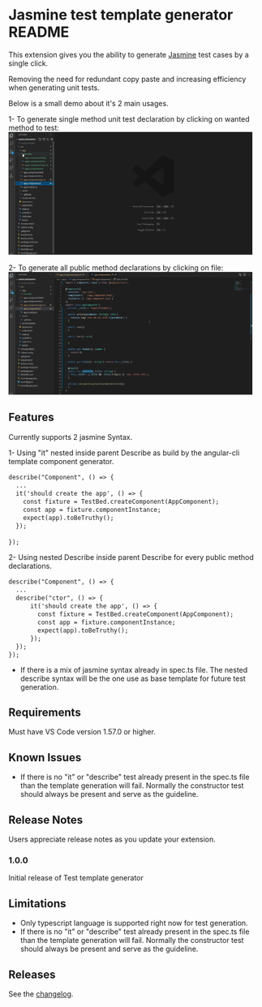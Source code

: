 

# Jasmine test template generator README

This extension gives you the ability to generate [Jasmine](https://jasmine.github.io/) test cases by a single click.
 
Removing the need for redundant copy paste and increasing efficiency when generating unit tests.

Below is a small demo about it's 2 main usages.

1- To generate single method unit test declaration by clicking on wanted method to test:
<img src="assets/docs/SingleFunctionUnitTestGeneration.gif" width="481px">

2- To generate all public method declarations by clicking on file: 
<img src="assets/docs/FileUnitTestGeneration.gif" width="481px">

## Features

Currently supports 2 jasmine Syntax.

1- Using "it" nested inside parent Describe as build by the angular-cli template component generator.

```
describe("Component", () => {
  ...
  it('should create the app', () => {
    const fixture = TestBed.createComponent(AppComponent);
    const app = fixture.componentInstance;
    expect(app).toBeTruthy();
  });

});
```
2- Using nested Describe inside parent Describe for every public method declarations.
```
describe("Component", () => {
  ...
  describe("ctor", () => {
	  it('should create the app', () => {
	    const fixture = TestBed.createComponent(AppComponent);
	    const app = fixture.componentInstance;
	    expect(app).toBeTruthy();
	  });
  });
});
```
- If there is a mix of jasmine syntax already in spec.ts file. 
The nested describe syntax will be the one use as base template for future test generation.

## Requirements

Must have VS Code version 1.57.0 or higher.

## Known Issues

- If there is no "it" or "describe" test already present in the spec.ts file than the template generation will fail.
Normally the constructor test should always be present and serve as the guideline. 



## Release Notes

Users appreciate release notes as you update your extension.

### 1.0.0

Initial release of Test template generator 

## Limitations
- Only typescript language is supported right now for test generation.
- If there is no "it" or "describe" test already present in the spec.ts file than the template generation will fail. 
Normally the constructor test should always be present and serve as the guideline.


##  Releases
See the [changelog](CHANGELOG.md).